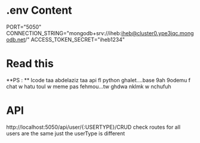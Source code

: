 # .env Content
PORT="5050"
CONNECTION_STRING="mongodb+srv://iheb:iheb@cluster0.ype3jqc.mongodb.net/"
ACCESS_TOKEN_SECRET="iheb1234"


# Read this
**PS : ** lcode taa abdelaziz taa api fl python ghalet....base 9ah 9odemu f chat w hatu toul w meme pas fehmou...tw ghdwa nklmk w nchufuh


# API
http://localhost:5050/api/user/{:USERTYPE}/CRUD 
check routes for all users are the same just the userType is different
